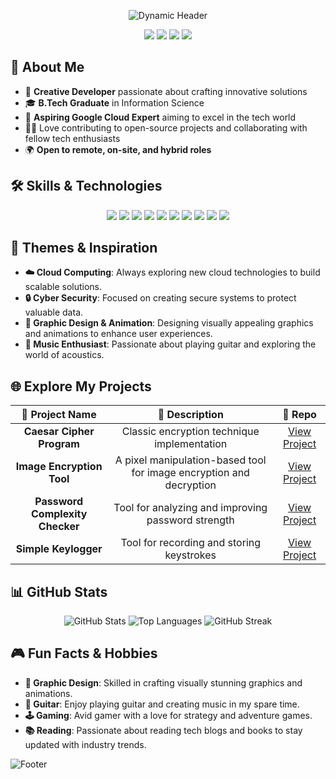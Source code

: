 <p align="center">
  <img src="https://github.com/user-attachments/assets/59232ee3-ca06-49ee-b699-612bad3942d6" alt="Dynamic Header" />
</p>

<p align="center">
  <a href="https://github.com/username"><img src="https://img.shields.io/github/followers/username?label=Follow&style=social&color=orange"></a>
  <a href="https://www.linkedin.com/in/username"><img src="https://img.shields.io/badge/LinkedIn-Connect-orange?style=flat-square&logo=linkedin&logoColor=black"></a>
  <a href="https://twitter.com/username"><img src="https://img.shields.io/twitter/follow/username?style=social&color=orange"></a>
  <a href="mailto:email@example.com"><img src="https://img.shields.io/badge/Email-Contact%20Me-orange?style=flat-square&logo=gmail&logoColor=black"></a>
</p>



<h2>🔭 About Me</h2>

- 🌟 **Creative Developer** passionate about crafting innovative solutions
- 🎓 **B.Tech Graduate** in Information Science
- 🎯 **Aspiring Google Cloud Expert** aiming to excel in the tech world
- 🧑‍💻 Love contributing to open-source projects and collaborating with fellow tech enthusiasts
- 🌍 **Open to remote, on-site, and hybrid roles**



<h2>🛠️ Skills & Technologies</h2>

<p align="center">
  <img src="https://img.shields.io/badge/-Python-orange?style=flat-square&logo=python&logoColor=black" />
  <img src="https://img.shields.io/badge/-SQL-orange?style=flat-square&logo=postgresql&logoColor=black" />
  <img src="https://img.shields.io/badge/-Linux-orange?style=flat-square&logo=linux&logoColor=black" />
  <img src="https://img.shields.io/badge/-Git-orange?style=flat-square&logo=git&logoColor=black" />
  <img src="https://img.shields.io/badge/-GitHub-orange?style=flat-square&logo=github&logoColor=black" />
  <img src="https://img.shields.io/badge/-Tableau-orange?style=flat-square&logo=tableau&logoColor=black" />
  <img src="https://img.shields.io/badge/-Power%20BI-orange?style=flat-square&logo=power-bi&logoColor=black" />
  <img src="https://img.shields.io/badge/-Google%20Cloud-orange?style=flat-square&logo=google-cloud&logoColor=black" />
  <img src="https://img.shields.io/badge/-Kotlin-orange?style=flat-square&logo=kotlin&logoColor=black" />
  <img src="https://img.shields.io/badge/-English%20Language-orange?style=flat-square&logo=british-airways&logoColor=black" />
</p>



<h2>🌈 Themes & Inspiration</h2>

- **☁️ Cloud Computing**: Always exploring new cloud technologies to build scalable solutions.
- **🔒 Cyber Security**: Focused on creating secure systems to protect valuable data.
- **🎨 Graphic Design & Animation**: Designing visually appealing graphics and animations to enhance user experiences.
- **🎸 Music Enthusiast**: Passionate about playing guitar and exploring the world of acoustics.



<h2>🌐 Explore My Projects</h2>

| 🚀 Project Name | 🌟 Description | 🔗 Repo |
|:--------------:|:-------------:|:------:|
| **Caesar Cipher Program** | Classic encryption technique implementation | [View Project](https://github.com/Krrishn07/Prasunet_Internship_CS/tree/main/Prasunet_CS_01) |
| **Image Encryption Tool** | A pixel manipulation-based tool for image encryption and decryption | [View Project](https://github.com/Krrishn07/Prasunet_Internship_CS/tree/main/Prasunet_CS_02) |
| **Password Complexity Checker** | Tool for analyzing and improving password strength | [View Project](https://github.com/Krrishn07/Prasunet_Internship_CS/tree/main/Prasunet_CS_03) |
| **Simple Keylogger** | Tool for recording and storing keystrokes | [View Project](https://github.com/Krrishn07/Prasunet_Internship_CS/tree/main/Prasunet_CS_04) |



<h2>📊 GitHub Stats</h2>

<p align="center">
  <img src="https://github-readme-stats.vercel.app/api?username=Krrishn07&show_icons=true&theme=radical" alt="GitHub Stats" />
  <img src="https://github-readme-stats.vercel.app/api/top-langs/?username=Krrishn07&layout=compact&theme=radical" alt="Top Languages" />
  <img src="https://streak-stats.demolab.com?user=Krrishn07&theme=radical" alt="GitHub Streak" />
</p>



<h2>🎮 Fun Facts & Hobbies</h2>

- **🎨 Graphic Design**: Skilled in crafting visually stunning graphics and animations.
- **🎸 Guitar**: Enjoy playing guitar and creating music in my spare time.
- **🕹️ Gaming**: Avid gamer with a love for strategy and adventure games.
- **📚 Reading**: Passionate about reading tech blogs and books to stay updated with industry trends.

![Footer](https://raw.githubusercontent.com/username/username/master/footer.png)
